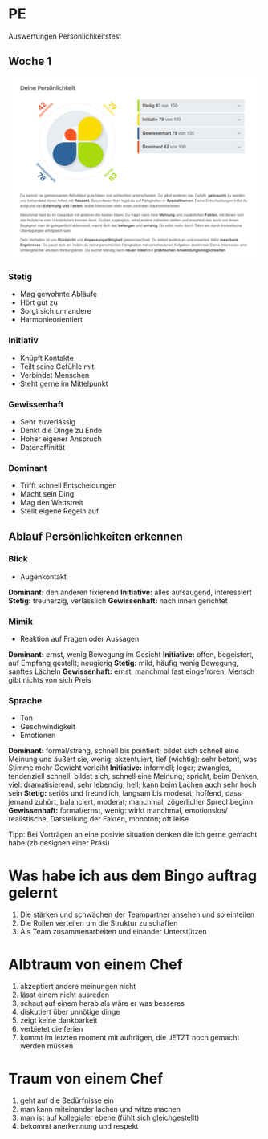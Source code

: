 # PE

Auswertungen Persönlichkeitstest

## Woche 1
![Erste Auswerung](Woche1.png)

### Stetig
- Mag gewohnte Abläufe
- Hört gut zu
- Sorgt sich um andere
- Harmonieorientiert

### Initiativ

- Knüpft Kontakte
- Teilt seine Gefühle mit
- Verbindet Menschen
- Steht gerne im Mittelpunkt

### Gewissenhaft

- Sehr zuverlässig
- Denkt die Dinge zu Ende
- Hoher eigener Anspruch
- Datenaffinität

### Dominant

- Trifft schnell Entscheidungen
- Macht sein Ding
- Mag den Wettstreit
- Stellt eigene Regeln auf


## Ablauf Persönlichkeiten erkennen

### Blick
- Augenkontakt

**Dominant:** den anderen fixierend
**Initiative:** alles aufsaugend, interessiert 
**Stetig:** treuherzig, verlässlich
**Gewissenhaft:** nach innen gerichtet

### Mimik
- Reaktion auf Fragen oder Aussagen

**Dominant:** ernst, wenig Bewegung im Gesicht 
**Initiative:** offen, begeistert, auf Empfang gestellt; neugierig 
**Stetig:** mild, häufig wenig Bewegung, sanftes Lächeln 
**Gewissenhaft:** ernst, manchmal fast eingefroren, Mensch gibt nichts von sich Preis 

### Sprache
- Ton
- Geschwindigkeit
- Emotionen

**Dominant:** formal/streng, schnell bis pointiert; bildet sich schnell eine Meinung und äußert sie, wenig: akzentuiert, tief (wichtig): sehr betont, was Stimme mehr Gewicht verleiht 
**Initiative:** informell; leger; zwanglos, tendenziell schnell; bildet sich, schnell eine Meinung; spricht, beim Denken, viel: dramatisierend, sehr lebendig; hell; kann beim Lachen auch sehr hoch sein 
**Stetig:** seriös und freundlich, langsam bis moderat; hoffend, dass jemand zuhört, balanciert, moderat; manchmal, zögerlicher Sprechbeginn 
**Gewissenhaft:** formal/ernst, wenig: wirkt manchmal, emotionslos/ realistische, Darstellung der Fakten, monoton; oft leise

Tipp: Bei Vorträgen an eine posivie situation denken die ich gerne gemacht habe (zb designen einer Präsi)


# Was habe ich aus dem Bingo auftrag gelernt
1. Die stärken und schwächen der Teampartner ansehen und so einteilen
2. Die Rollen verteilen um die Struktur zu schaffen
3. Als Team zusammenarbeiten und einander Unterstützen

# Albtraum von einem Chef
1. akzeptiert andere meinungen nicht
2. lässt einem nicht ausreden
3. schaut auf einem herab als wäre er was besseres
4. diskutiert über unnötige dinge
5. zeigt keine dankbarkeit
6. verbietet die ferien
7. kommt im letzten moment mit aufträgen, die JETZT noch gemacht werden müssen

# Traum von einem Chef
1. geht auf die Bedürfnisse ein
2. man kann miteinander lachen und witze machen
3. man ist auf kollegialer ebene (fühlt sich gleichgestellt)
4. bekommt anerkennung und respekt